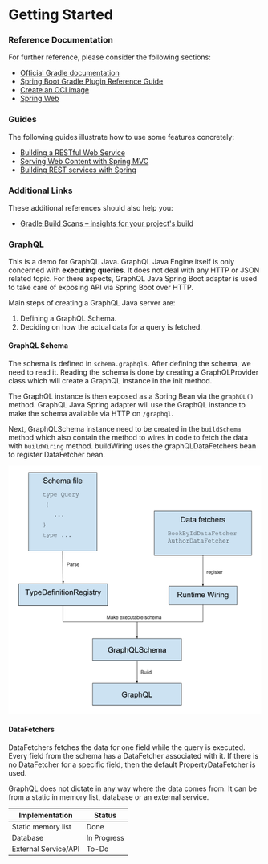 # Getting Started

### Reference Documentation
For further reference, please consider the following sections:

* [Official Gradle documentation](https://docs.gradle.org)
* [Spring Boot Gradle Plugin Reference Guide](https://docs.spring.io/spring-boot/docs/2.4.1/gradle-plugin/reference/html/)
* [Create an OCI image](https://docs.spring.io/spring-boot/docs/2.4.1/gradle-plugin/reference/html/#build-image)
* [Spring Web](https://docs.spring.io/spring-boot/docs/2.4.1/reference/htmlsingle/#boot-features-developing-web-applications)

### Guides
The following guides illustrate how to use some features concretely:

* [Building a RESTful Web Service](https://spring.io/guides/gs/rest-service/)
* [Serving Web Content with Spring MVC](https://spring.io/guides/gs/serving-web-content/)
* [Building REST services with Spring](https://spring.io/guides/tutorials/bookmarks/)

### Additional Links
These additional references should also help you:

* [Gradle Build Scans – insights for your project's build](https://scans.gradle.com#gradle)


### GraphQL

This is a demo for GraphQL Java. GraphQL Java Engine itself is only concerned with **executing queries**. It does not deal with any HTTP or JSON related topic. For there aspects, GraphQL Java Spring Boot adapter is used to take care of exposing API via Spring Boot over HTTP.

Main steps of creating a GraphQL Java server are:
1. Defining a GraphQL Schema.
2. Deciding on how the actual data for a query is fetched.

#### GraphQL Schema
The schema is defined in `schema.graphqls`. After defining the schema, we need to read it. Reading the schema is done by creating a GraphQLProvider class which will create a GraphQL instance in the init method.

The GraphQL instance is then exposed as a Spring Bean via the `graphQL()` method. GraphQL Java Spring adapter will use the GraphQL instance to make the schema available via HTTP on `/graphql`.

Next, GraphQLSchema instance need to be created in the `buildSchema` method which also contain the method to wires in code to fetch the data with `buildWiring` method. buildWiring uses the graphQLDataFetchers bean to register DataFetcher bean. 

![alt text](part_1.png)


#### DataFetchers

DataFetchers fetches the data for one field while the query is executed. Every field from the schema has a DataFetcher associated with it. If there is no DataFetcher for a specific field, then the default PropertyDataFetcher is used.

GraphQL does not dictate in any way where the data comes from. It can be from a static in memory list, database or an external service.

|Implementation|Status |
|---|---|
|Static memory list|Done|
|Database|In Progress|
|External Service/API|To-Do|